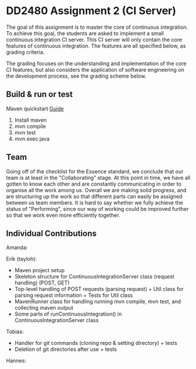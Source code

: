 # DD2480 Assignment 2 (CI Server)

The goal of this assignment is to master the core of continuous integration. To achieve this goal, the students are asked to implement a small continuous integration CI server. This CI server will only contain the core features of continuous integration. The features are all specified below, as grading criteria.

The grading focuses on the understanding and implementation of the core CI features, but also considers the application of software engineering on the development process, see the grading scheme below.

## Build & run or test
Maven quickstart [Guide](https://maven.apache.org/guides/getting-started/maven-in-five-minutes.html)

1. Install maven
2. mvn compile
3. mvn test
4. mvn exec:java

## Team
Going off of the checklist for the Essence standard, we conclude that our team is at least in the "Collaborating" stage. At this point in time, we have all gotten to know each other and are constantly communicating in order to organise all the work among us. Overall we are making solid progress, and are structuring up the work so that different parts can easily be assigned between us team members. It is hard to say whether we fully achieve the status of "Performing", since our way of working could be improved further so that we work even more efficiently together.

## Individual Contributions

Amanda:


Erik (tayloh):
* Maven project setup
* Skeleton structure for ContinuousIntegrationServer class (request handling) (POST, GET)
* Top-level handling of POST requests (parsing request) + Util class for parsing request information + Tests for Util class
* MavenRunner class for handling running mvn compile, mvn test, and collecting maven output
* Some parts of runContinuousIntegration() in ContinuousIntegrationServer class

Tobias:
* Handler for git commands (cloning repo & setting directory) + tests
* Deletion of git directories after use + tests

Hannes:
